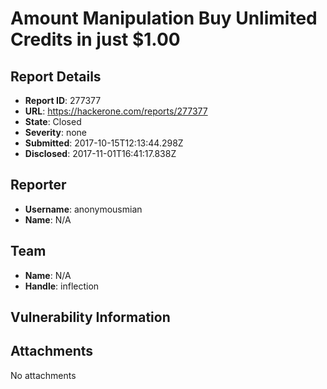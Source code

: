 # Amount Manipulation Buy Unlimited Credits in just $1.00

## Report Details
- **Report ID**: 277377
- **URL**: https://hackerone.com/reports/277377
- **State**: Closed
- **Severity**: none
- **Submitted**: 2017-10-15T12:13:44.298Z
- **Disclosed**: 2017-11-01T16:41:17.838Z

## Reporter
- **Username**: anonymousmian
- **Name**: N/A

## Team
- **Name**: N/A
- **Handle**: inflection

## Vulnerability Information


## Attachments
No attachments
